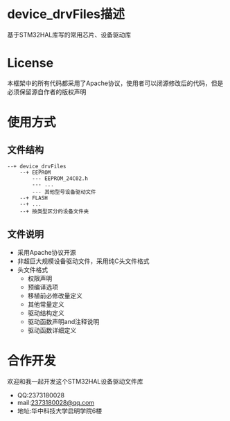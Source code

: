 # device_drvFiles描述
 基于STM32HAL库写的常用芯片、设备驱动库

# License
本框架中的所有代码都采用了Apache协议，使用者可以闭源修改后的代码，但是必须保留源自作者的版权声明

# 使用方式
## 文件结构
```
--+ device_drvFiles
    --+ EEPROM
        --- EEPROM_24C02.h
        --- ...
        --- 其他型号设备驱动文件
    --+ FLASH
    --+ ...
    --+ 按类型区分的设备文件夹
```
## 文件说明
- 采用Apache协议开源
- 非超巨大规模设备驱动文件，采用纯C头文件格式
- 头文件格式
  - 权限声明
  - 预编译选项
  - 移植前必修改量定义
  - 其他常量定义
  - 驱动结构定义
  - 驱动函数声明and注释说明
  - 驱动函数详细定义

# 合作开发
欢迎和我一起开发这个STM32HAL设备驱动文件库
- QQ:2373180028
- mail:2373180028@qq.com
- 地址:华中科技大学启明学院6楼
